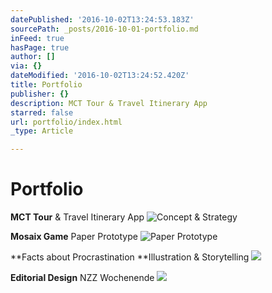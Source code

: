 ```yaml
---
datePublished: '2016-10-02T13:24:53.183Z'
sourcePath: _posts/2016-10-01-portfolio.md
inFeed: true
hasPage: true
author: []
via: {}
dateModified: '2016-10-02T13:24:52.420Z'
title: Portfolio
publisher: {}
description: MCT Tour & Travel Itinerary App
starred: false
url: portfolio/index.html
_type: Article

---
```

# Portfolio

**MCT Tour** & Travel Itinerary App
![Concept & Strategy](https://the-grid-user-content.s3-us-west-2.amazonaws.com/62602520-58d5-453b-b0ee-4155af4a0bbc.gif)

**Mosaix Game** Paper Prototype
![Paper Prototype](https://the-grid-user-content.s3-us-west-2.amazonaws.com/5d294a1b-bb29-4902-bb05-d5ffccce4bf5.gif)

**Facts about Procrastination **Illustration & Storytelling
![](https://the-grid-user-content.s3-us-west-2.amazonaws.com/248fc191-4018-4d90-80fb-bfc1120af6a8.gif)

**Editorial Design** NZZ Wochenende
![](https://the-grid-user-content.s3-us-west-2.amazonaws.com/17021a7b-d028-454f-911a-bfe87312dc48.gif)